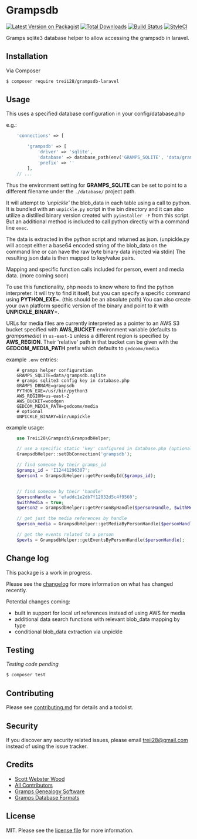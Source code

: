 # Grampsdb

[![Latest Version on Packagist][ico-version]][link-packagist]
[![Total Downloads][ico-downloads]][link-downloads]
[![Build Status][ico-travis]][link-travis]
[![StyleCI][ico-styleci]][link-styleci]

Gramps sqlite3 database helper to allow accessing the grampsdb in laravel.

## Installation

Via Composer

``` bash
$ composer require treii28/grampsdb-laravel
```

## Usage

This uses a specified database configuration in your config/database.php

e.g.:

```php
    'connections' => [

        'grampsdb' => [
            'driver' => 'sqlite',
            'database' => database_path(env('GRAMPS_SQLITE', 'data/grampsdb.sqlite')),
            'prefix' => ''
        ],
    // ...
```

Thus the environment setting for **GRAMPS_SQLITE** can be set to point to a different filename under the `./database/` project path.

It will attempt to *'unpickle'* the blob_data in each table using a call to python.  It is bundled with an `unpickle.py` script in the bin directory and it can also utilize a distilled binary version created with `pyinstaller -F` from this script.  But an additional method is included to call python directly with a command line `exec`.

The data is extracted in the python script and returned as json. (unpickle.py will accept either a base64 encoded string of the blob_data on the command line or can have the raw byte binary data injected via stdin)  The resulting json data is then mapped to key/value pairs.

Mapping and specific function calls included for person, event and media data. (more coming soon)

To use this functionality, php needs to know where to find the python interpreter. It will try to find it itself, but you can specify a specific command using **PYTHON_EXE**=. (this should be an absolute path)  You can also create your own platform specific version of the binary and point to it with **UNPICKLE_BINARY**=.

URLs for media files are currently interpreted as a pointer to an AWS S3 bucket specified with **AWS_BUCKET** environment variable (defaults to *grampsmedia*) in `us-east-1` unless a different region is specified by **AWS_REGION**. 
Their 'relative' path in that bucket can be given with the **GEDCOM_MEDIA_PATH** prefix which defaults to `gedcomx/media`

example `.env` entries:

```dotenv
    # gramps helper configuration
    GRAMPS_SQLITE=data/grampsdb.sqlite
    # gramps sqlite3 config key in database.php
    GRAMPS_DBNAME=grampsdb
    PYTHON_EXE=/usr/bin/python3
    AWS_REGION=us-east-2
    AWS_BUCKET=woodgen
    GEDCOM_MEDIA_PATH=gedcomx/media
    # optional
    UNPICKLE_BINARY=bin/unpickle
```

example usage:

```php
    use Treii28\Grampsdb\GrampsdbHelper;

    // use a specific static 'key' configured in database.php (optional)
    GrampsdbHelper::setDbConnection('grampsdb');

    // find someone by their gramps_id
    $gramps_id = 'I12441296307';
    $person1 = GrampsdbHelper::getPersonById($gramps_id);


    // find someone by their 'handle'    
    $personHandle = 'efaddc1e2db7f12032d5c4f9560';
    $withMedia = true;
    $person2 = GrampsdbHelper::getPersonByHandle($personHandle, $withMedia);

    // get just the media references by handle
    $person_media = GrampsdbHelper::getMediaByPersonHandle($personHandle);

    // get the events related to a person
    $pevts = GrampsdbHelper::getEventsByPersonHandle($personHandle);
```

## Change log

This package is a work in progress.

Please see the [changelog](changelog.md) for more information on what has changed recently.

Potential changes coming:
- built in support for local url references instead of using AWS for media
- additional data search functions with relevant blob_data mapping by type
- conditional blob_data extraction via unpickle

## Testing

*Testing code pending*

``` bash
$ composer test
```

## Contributing

Please see [contributing.md](contributing.md) for details and a todolist.

## Security

If you discover any security related issues, please email treii28@gmail.com instead of using the issue tracker.

## Credits

- [Scott Webster Wood][link-author]
- [All Contributors][link-contributors]
- [Gramps Genealogy Software](https://gramps-project.org/blog/)
- [Gramps Database Formats](https://www.gramps-project.org/wiki/index.php/Database_Formats)

## License

MIT. Please see the [license file](license.md) for more information.

[ico-version]: https://img.shields.io/packagist/v/treii28/grampsdb.svg?style=flat-square
[ico-downloads]: https://img.shields.io/packagist/dt/treii28/grampsdb.svg?style=flat-square
[ico-travis]: https://img.shields.io/travis/treii28/grampsdb/master.svg?style=flat-square
[ico-styleci]: https://styleci.io/repos/12345678/shield

[link-packagist]: https://packagist.org/packages/treii28/grampsdb
[link-downloads]: https://packagist.org/packages/treii28/grampsdb
[link-travis]: https://travis-ci.org/treii28/grampsdb
[link-styleci]: https://styleci.io/repos/12345678
[link-author]: https://github.com/treii28
[link-contributors]: ../../contributors
